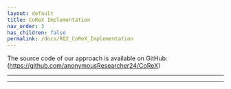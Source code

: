 ```yaml
---
layout: default
title: CoReX Implementation
nav_order: 3
has_children: false
permalink: /docs/RQ2_CoReX_Implementation
---
```


The source code of our approach is available on GitHub: (https://github.com/anonymousResearcher24/CoReX)

---
---